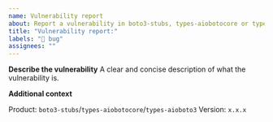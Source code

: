```yaml
---
name: Vulnerability report
about: Report a vulnerability in boto3-stubs, types-aiobotocore or types-aioboto3
title: "Vulnerability report:"
labels: "🐞 bug"
assignees: ""
---
```


**Describe the vulnerability**
A clear and concise description of what the vulnerability is.

**Additional context**

Product: `boto3-stubs`/`types-aiobotocore`/`types-aioboto3`
Version: `x.x.x`
